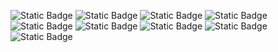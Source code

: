 ![Static Badge](https://img.shields.io/badge/Python-%E2%98%85%E2%98%85%E2%98%85%E2%98%85%E2%98%86-%233573a6?style=plastic&logo=python&logoColor=white&logoSize=auto&color=%233573a6)   ![Static Badge](https://img.shields.io/badge/Django-%E2%98%85%E2%98%85%E2%98%85%E2%98%85%E2%98%86-%230c4b33?style=plastic&logo=django&logoColor=white&logoSize=auto&color=%230c4b33)
  ![Static Badge](https://img.shields.io/badge/Flask-%E2%98%85%E2%98%85%E2%98%85%E2%98%86%E2%98%86-%2376b9d9?style=plastic&logo=flask&logoColor=white&logoSize=auto&color=%2376b9d9)  ![Static Badge](https://img.shields.io/badge/DjangoRestFramework-%E2%98%85%E2%98%85%E2%98%85%E2%98%86%E2%98%86-%23a30000?style=plastic&logo=django&logoColor=white&logoSize=auto&color=%23a30000)  ![Static Badge](https://img.shields.io/badge/HTML-%E2%98%85%E2%98%85%E2%98%85%E2%98%85%E2%98%86-%23e96228?style=plastic&logo=html5&logoColor=white&logoSize=auto&color=%23e96228)  ![Static Badge](https://img.shields.io/badge/CSS-%E2%98%85%E2%98%85%E2%98%85%E2%98%86%E2%98%86-%230064f5?style=plastic&logo=css&logoColor=white&logoSize=auto&color=%230064f5)  ![Static Badge](https://img.shields.io/badge/Javascript-%E2%98%85%E2%98%85%E2%98%86%E2%98%86%E2%98%86-%23efd81d?style=plastic&logo=javascript&logoColor=white&logoSize=auto&color=%23efd81d) ![Static Badge](https://img.shields.io/badge/git-%E2%98%85%E2%98%85%E2%98%85%E2%98%86%E2%98%86-%23ed4c26?style=plastic&logo=git&logoColor=white&logoSize=auto&color=%23ed4c26) ![Static Badge](https://img.shields.io/badge/GitHub-%E2%98%85%E2%98%85%E2%98%85%E2%98%86%E2%98%86-%2379258b?style=plastic&logo=GitHub&logoColor=white&logoSize=auto&color=%2379258b)
